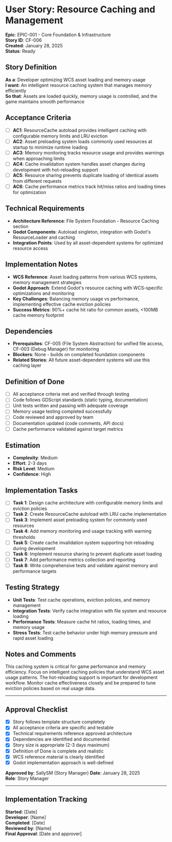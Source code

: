 # User Story: Resource Caching and Management

**Epic**: EPIC-001 - Core Foundation & Infrastructure  
**Story ID**: CF-006  
**Created**: January 28, 2025  
**Status**: Ready

## Story Definition
**As a**: Developer optimizing WCS asset loading and memory usage  
**I want**: An intelligent resource caching system that manages memory efficiently  
**So that**: Assets are loaded quickly, memory usage is controlled, and the game maintains smooth performance

## Acceptance Criteria
- [ ] **AC1**: ResourceCache autoload provides intelligent caching with configurable memory limits and LRU eviction
- [ ] **AC2**: Asset preloading system loads commonly used resources at startup to minimize runtime loading
- [ ] **AC3**: Memory monitoring tracks resource usage and provides warnings when approaching limits
- [ ] **AC4**: Cache invalidation system handles asset changes during development with hot-reloading support
- [ ] **AC5**: Resource sharing prevents duplicate loading of identical assets from different requests
- [ ] **AC6**: Cache performance metrics track hit/miss ratios and loading times for optimization

## Technical Requirements
- **Architecture Reference**: File System Foundation - Resource Caching section
- **Godot Components**: Autoload singleton, integration with Godot's ResourceLoader and caching
- **Integration Points**: Used by all asset-dependent systems for optimized resource access

## Implementation Notes
- **WCS Reference**: Asset loading patterns from various WCS systems, memory management strategies
- **Godot Approach**: Extend Godot's resource caching with WCS-specific optimizations and monitoring
- **Key Challenges**: Balancing memory usage vs performance, implementing effective cache eviction policies
- **Success Metrics**: 90%+ cache hit ratio for common assets, <100MB cache memory footprint

## Dependencies
- **Prerequisites**: CF-005 (File System Abstraction) for unified file access, CF-003 (Debug Manager) for monitoring
- **Blockers**: None - builds on completed foundation components
- **Related Stories**: All future asset-dependent systems will use this caching layer

## Definition of Done
- [ ] All acceptance criteria met and verified through testing
- [ ] Code follows GDScript standards (static typing, documentation)
- [ ] Unit tests written and passing with adequate coverage
- [ ] Memory usage testing completed successfully
- [ ] Code reviewed and approved by team
- [ ] Documentation updated (code comments, API docs)
- [ ] Cache performance validated against target metrics

## Estimation
- **Complexity**: Medium
- **Effort**: 2-3 days
- **Risk Level**: Medium
- **Confidence**: High

## Implementation Tasks
- [ ] **Task 1**: Design cache architecture with configurable memory limits and eviction policies
- [ ] **Task 2**: Create ResourceCache autoload with LRU cache implementation
- [ ] **Task 3**: Implement asset preloading system for commonly used resources
- [ ] **Task 4**: Add memory monitoring and usage tracking with warning thresholds
- [ ] **Task 5**: Create cache invalidation system supporting hot-reloading during development
- [ ] **Task 6**: Implement resource sharing to prevent duplicate asset loading
- [ ] **Task 7**: Add performance metrics collection and reporting
- [ ] **Task 8**: Write comprehensive tests and validate against memory and performance targets

## Testing Strategy
- **Unit Tests**: Test cache operations, eviction policies, and memory management
- **Integration Tests**: Verify cache integration with file system and resource loading
- **Performance Tests**: Measure cache hit ratios, loading times, and memory usage
- **Stress Tests**: Test cache behavior under high memory pressure and rapid asset loading

## Notes and Comments
This caching system is critical for game performance and memory efficiency. Focus on intelligent caching policies that understand WCS asset usage patterns. The hot-reloading support is important for development workflow. Monitor cache effectiveness closely and be prepared to tune eviction policies based on real usage data.

---

## Approval Checklist
- [x] Story follows template structure completely
- [x] All acceptance criteria are specific and testable
- [x] Technical requirements reference approved architecture
- [x] Dependencies are identified and documented
- [x] Story size is appropriate (2-3 days maximum)
- [x] Definition of Done is complete and realistic
- [x] WCS reference material is clearly identified
- [x] Godot implementation approach is well-defined

**Approved by**: SallySM (Story Manager) **Date**: January 28, 2025  
**Role**: Story Manager

---

## Implementation Tracking
**Started**: [Date]  
**Developer**: [Name]  
**Completed**: [Date]  
**Reviewed by**: [Name]  
**Final Approval**: [Date and approver]